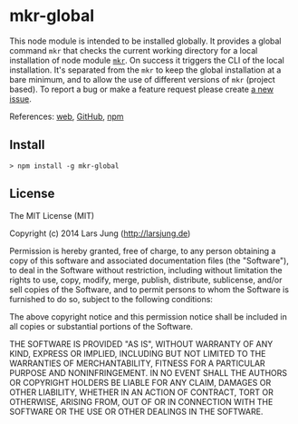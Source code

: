 # mkr-global
This node module is intended to be installed globally. It provides a global command `mkr` that checks
the current working directory for a local installation of node module [`mkr`](https://www.npmjs.org/package/mkr).
On success it triggers the CLI of the local installation. It's separated from the `mkr` to keep the global installation
at a bare minimum, and to allow the use of different versions of `mkr` (project based).
To report a bug or make a feature request please create [a new issue](https://github.com/lrsjng/mkr-global/issues/new).

References: [web](http://larsjung.de/mkr/), [GitHub](https://github.com/lrsjng/mkr-global), [npm](https://www.npmjs.org/package/mkr-global)


## Install

    > npm install -g mkr-global


## License
The MIT License (MIT)

Copyright (c) 2014 Lars Jung (http://larsjung.de)

Permission is hereby granted, free of charge, to any person obtaining a copy
of this software and associated documentation files (the "Software"), to deal
in the Software without restriction, including without limitation the rights
to use, copy, modify, merge, publish, distribute, sublicense, and/or sell
copies of the Software, and to permit persons to whom the Software is
furnished to do so, subject to the following conditions:

The above copyright notice and this permission notice shall be included in
all copies or substantial portions of the Software.

THE SOFTWARE IS PROVIDED "AS IS", WITHOUT WARRANTY OF ANY KIND, EXPRESS OR
IMPLIED, INCLUDING BUT NOT LIMITED TO THE WARRANTIES OF MERCHANTABILITY,
FITNESS FOR A PARTICULAR PURPOSE AND NONINFRINGEMENT. IN NO EVENT SHALL THE
AUTHORS OR COPYRIGHT HOLDERS BE LIABLE FOR ANY CLAIM, DAMAGES OR OTHER
LIABILITY, WHETHER IN AN ACTION OF CONTRACT, TORT OR OTHERWISE, ARISING FROM,
OUT OF OR IN CONNECTION WITH THE SOFTWARE OR THE USE OR OTHER DEALINGS IN
THE SOFTWARE.

